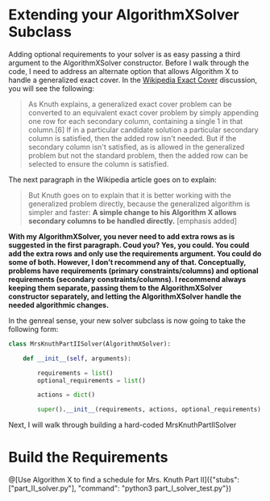 # Extending your AlgorithmXSolver Subclass

Adding optional requirements to your solver is as easy passing a third argument to the AlgorithmXSolver constructor. Before I walk through the code, I need to address an alternate option that allows Algorithm X to handle a generalized exact cover. In the [Wikipedia Exact Cover]( https://en.wikipedia.org/wiki/Exact_cover) discussion, you will see the following:

>As Knuth explains, a generalized exact cover problem can be converted to an equivalent exact cover problem by simply appending one row for each secondary column, containing a single 1 in that column.[6] If in a particular candidate solution a particular secondary column is satisfied, then the added row isn't needed. But if the secondary column isn't satisfied, as is allowed in the generalized problem but not the standard problem, then the added row can be selected to ensure the column is satisfied.

The next paragraph in the Wikipedia article goes on to explain:

>But Knuth goes on to explain that it is better working with the generalized problem directly, because the generalized algorithm is simpler and faster: __A simple change to his Algorithm X allows secondary columns to be handled directly.__ [emphasis added]

__With my AlgorithmXSolver, you never need to add extra rows as is suggested in the first paragraph. Coud you? Yes, you could. You could add the extra rows and only use the requirements argument. You could do some of both. However, I don’t recommend any of that. Conceptually, problems have requirements (primary constraints/columns) and optional requirements (secondary constraints/columns). I recommend always keeping them separate, passing them to the AlgorithmXSolver constructor separately, and letting the AlgorithmXSolver handle the needed algorithmic changes.__

In the genreal sense, your new solver subclass is now going to take the following form:

```python
class MrsKnuthPartIISolver(AlgorithmXSolver):

    def __init__(self, arguments):

        requirements = list()
        optional_requirements = list()

        actions = dict()

        super().__init__(requirements, actions, optional_requirements)
```

Next, I will walk through building a hard-coded MrsKnuthPartIISolver

# Build the Requirements

@[Use Algorithm X to find a schedule for Mrs. Knuth Part II]({"stubs": ["part_II_solver.py"], "command": "python3 part_I_solver_test.py"})
